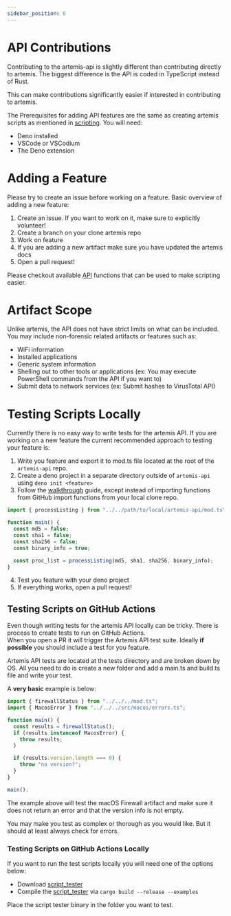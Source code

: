 ```yaml
---
sidebar_position: 6
---
```


# API Contributions

Contributing to the artemis-api is slightly different than contributing directly
to artemis. The biggest difference is the API is coded in TypeScript instead of
Rust.

This can make contributions significantly easier if interested in contributing
to artemis.

The Prerequisites for adding API features are the same as creating artemis
scripts as mentioned in [scripting](../Intro/Scripting/deno.md). You will need:

- Deno installed
- VSCode or VSCodium
- The Deno extension

# Adding a Feature

Please try to create an issue before working on a feature. Basic overview of
adding a new feature:

1. Create an issue. If you want to work on it, make sure to explicitly volunteer!
2. Create a branch on your clone artemis repo
3. Work on feature
4. If you are adding a new artifact make sure you have updated the artemis docs
5. Open a pull request!

Please checkout available [API](../API/overview.md) functions that can be used
to make scripting easier.

# Artifact Scope

Unlike artemis, the API does not have strict limits on what can be included. You
may include non-forensic related artifacts or features such as:

- WiFi information
- Installed applications
- Generic system information
- Shelling out to other tools or applications (ex: You may execute PowerShell
  commands from the API if you want to)
- Submit data to network services (ex: Submit hashes to VirusTotal API)

# Testing Scripts Locally

Currently there is no easy way to write tests for the artemis API. If you are
working on a new feature the current recommended approach to testing your
feature is:

1. Write you feature and export it to mod.ts file located at the root of the
   `artemis-api` repo.
2. Create a deno project in a separate directory outside of `artemis-api` using
   `deno init <feature>`
3. Follow the [walkthrough](../Intro/Scripting/walkthrough.md) guide, except
   instead of importing functions from GitHub import functions from your local
   clone repo.

```typescript
import { processListing } from "../../path/to/local/artemis-api/mod.ts";

function main() {
  const md5 = false;
  const sha1 = false;
  const sha256 = false;
  const binary_info = true;

  const proc_list = processListing(md5, sha1, sha256, binary_info);
}
```

4. Test you feature with your deno project
5. If everything works, open a pull request!

## Testing Scripts on GitHub Actions

Even though writing tests for the artemis API locally can be tricky. There is
process to create tests to run on GitHub Actions.\
When you open a PR it will trigger the Artemis API test suite. Ideally **if
possible** you should include a test for you feature.

Artemis API tests are located at the tests directory and are broken down by OS.
All you need to do is create a new folder and add a main.ts and build.ts file
and write your test.

A **very basic** example is below:

```typescript
import { firewallStatus } from "../../../mod.ts";
import { MacosError } from "../../../src/macos/errors.ts";

function main() {
  const results = firewallStatus();
  if (results instanceof MacosError) {
    throw results;
  }

  if (results.version.length === 0) {
    throw "no version?";
  }
}

main();
```

The example above will test the macOS Firewall artifact and make sure it does
not return an error and that the version info is not empty.

You may make you test as complex or thorough as you would like. But it should at
least always check for errors.

### Testing Scripts on GitHub Actions Locally

If you want to run the test scripts locally you will need one of the options
below:

- Download
  [script_tester](https://github.com/puffyCid/artemis/releases/tag/v0.1.0)
- Compile the
  [script_tester](https://github.com/puffyCid/artemis/tree/main/core/examples)
  via `cargo build --release --examples`

Place the script tester binary in the folder you want to test.

